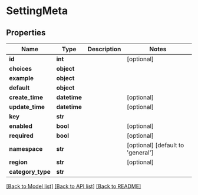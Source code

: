 # SettingMeta

## Properties
Name | Type | Description | Notes
------------ | ------------- | ------------- | -------------
**id** | **int** |  | [optional] 
**choices** | **object** |  | 
**example** | **object** |  | 
**default** | **object** |  | 
**create_time** | **datetime** |  | [optional] 
**update_time** | **datetime** |  | [optional] 
**key** | **str** |  | 
**enabled** | **bool** |  | [optional] 
**required** | **bool** |  | [optional] 
**namespace** | **str** |  | [optional] [default to 'general']
**region** | **str** |  | [optional] 
**category_type** | **str** |  | 

[[Back to Model list]](../README.md#documentation-for-models) [[Back to API list]](../README.md#documentation-for-api-endpoints) [[Back to README]](../README.md)

